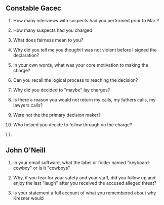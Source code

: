## Constable Gacec

1. How many interviews with suspects had you performed prior to Mar ?

2. How many suspects had you charged

3. What does fairness mean to you?

4. Why did you tell me you thought I was not violent before I signed the declaration?

5. In your own words, what was your core motivation to making the charge?

6. Can you recall the logical process to reaching the decision?

7. Why did you decided to "maybe" lay charges?

8. Is there a reason you would not return my calls, my fathers calls, my lawyers calls?

9. Were not the the primary decision maker? 

10. Who helped you decide to follow through on the charge? 

8. 


## John O'Neill

1. In your email software, what the label or folder named "keyboard-cowboy" or is it "cowboys"

2. Why, if you fear for your safety and your staff, did you follow up and enjoy the last "laugh" after you received the accused alleged threat?

3. Is your statement a full account of what you remembered about why Kresner would 